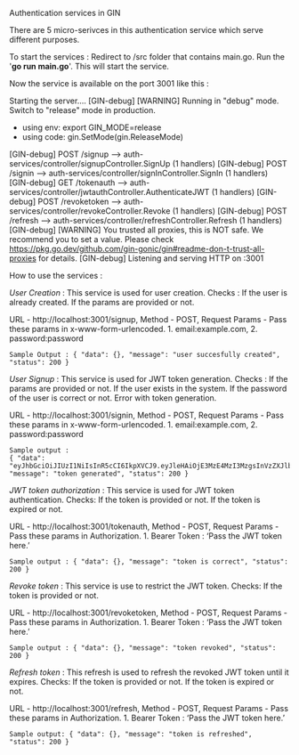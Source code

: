 Authentication services in GIN 

There are 5 micro-serivces in this authentication service which serve different purposes. 

To start the services : 
Redirect to /src folder that contains main.go.
Run the '**go run main.go**'. This will start the service.  

Now the service is available on the port 3001 like this : 

Starting the server....
[GIN-debug] [WARNING] Running in "debug" mode. Switch to "release" mode in production.
 - using env:   export GIN_MODE=release
 - using code:  gin.SetMode(gin.ReleaseMode)

[GIN-debug] POST   /signup                   --> auth-services/controller/signupController.SignUp (1 handlers)
[GIN-debug] POST   /signin                   --> auth-services/controller/signInController.SignIn (1 handlers)
[GIN-debug] GET    /tokenauth                --> auth-services/controller/jwtauthController.AuthenticateJWT (1 handlers)
[GIN-debug] POST   /revoketoken              --> auth-services/controller/revokeController.Revoke (1 handlers)
[GIN-debug] POST   /refresh                  --> auth-services/controller/refreshController.Refresh (1 handlers)
[GIN-debug] [WARNING] You trusted all proxies, this is NOT safe. We recommend you to set a value.
Please check https://pkg.go.dev/github.com/gin-gonic/gin#readme-don-t-trust-all-proxies for details.
[GIN-debug] Listening and serving HTTP on :3001

How to use the services : 

_User Creation_ : This service is used for user creation. 
  Checks : 
    If the user is already created.
    If the params are provided or not.
  
  URL - http://localhost:3001/signup,
  Method - POST,
  Request Params - Pass these params in x-www-form-urlencoded.
    1. email:example.com,
    2. password:password

	Sample Output : { "data": {}, "message": "user succesfully created", "status": 200 }	

_User Signup_ : This service is used for JWT token generation. 
  Checks : 
    If the params are provided or not.
    If the user exists in the system.
    If the password of the user is correct or not.
    Error with token generation.
  
  URL - http://localhost:3001/signin,
  Method - POST,
  Request Params - Pass these params in x-www-form-urlencoded.
    1. email:example.com,
    2. password:password
	
	Sample output : 
	{ "data": "eyJhbGciOiJIUzI1NiIsInR5cCI6IkpXVCJ9.eyJleHAiOjE3MzE4MzI3MzgsInVzZXJlbWFpbCI6InVzZXJAZXhhbXBsZS5jb20ifQ.mSQPvAP6L42uzdbBWhAhzUzKmJUWI97PUHycKyIkc4w", "message": "token generated", "status": 200 }
	
_JWT token authorization_ : This service is used for JWT token authentication.
  Checks: 
    If the token is provided or not.
    If the token is expired or not.

  URL - http://localhost:3001/tokenauth,
  Method - POST,
  Request Params - Pass these params in Authorization.
    1. Bearer Token : ‘Pass the JWT token here.’
	
	Sample output : { "data": {}, "message": "token is correct", "status": 200 }

_Revoke token_ : This service is use to restrict the JWT token.
  Checks: 
    If the token is provided or not.
  
  URL - http://localhost:3001/revoketoken,
  Method - POST,
  Request Params - Pass these params in Authorization.
    1. Bearer Token : ‘Pass the JWT token here.’
	
	Sample output : { "data": {}, "message": "token revoked", "status": 200 }

_Refresh token_ :  This refresh is used to refresh the revoked JWT token until it expires.
  Checks: 
    If the token is provided or not.
    If the token is expired or not.
  
  URL - http://localhost:3001/refresh,
  Method - POST,
  Request Params - Pass these params in Authorization.
    1. Bearer Token : ‘Pass the JWT token here.’
  	
	Sample output: { "data": {}, "message": "token is refreshed", "status": 200 }
